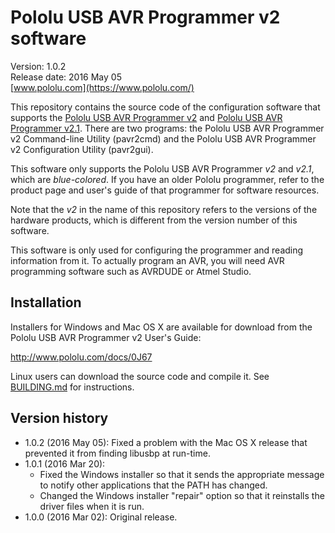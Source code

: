 # Pololu USB AVR Programmer v2 software

Version: 1.0.2<br/>
Release date: 2016 May 05<br/>
[www.pololu.com](https://www.pololu.com/)

This repository contains the source code of the configuration software that
supports the [Pololu USB AVR Programmer v2](https://www.pololu.com/product/3170)
and [Pololu USB AVR Programmer v2.1](https://www.pololu.com/product/3170).
There are two programs: the Pololu USB AVR Programmer v2 Command-line Utility
(pavr2cmd) and the Pololu USB AVR Programmer v2 Configuration Utility (pavr2gui).

This software only supports the Pololu USB AVR Programmer *v2* and *v2.1*,
which are *blue-colored*.  If you have an older Pololu programmer,
refer to the product page and user's guide of that programmer for software
resources.

Note that the *v2* in the name of this repository refers to the versions of the
hardware products, which is different from the version number of this software.

This software is only used for configuring the programmer and reading
information from it.  To actually program an AVR, you will need AVR programming
software such as AVRDUDE or Atmel Studio.

## Installation

Installers for Windows and Mac OS X are available for download from the Pololu
USB AVR Programmer v2 User's Guide:

  http://www.pololu.com/docs/0J67

Linux users can download the source code and compile it.  See
[BUILDING.md](BUILDING.md) for instructions.

## Version history

* 1.0.2 (2016 May 05): Fixed a problem with the Mac OS X release that prevented
  it from finding libusbp at run-time.
* 1.0.1 (2016 Mar 20):
    * Fixed the Windows installer so that it sends the appropriate message to
      notify other applications that the PATH has changed.
    * Changed the Windows installer "repair" option so that it reinstalls
      the driver files when it is run.
* 1.0.0 (2016 Mar 02): Original release.
